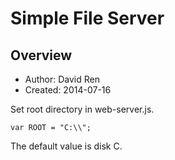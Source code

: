 Simple File Server
==================

Overview
----------------------------------------
* Author: David Ren
* Created: 2014-07-16


Set root directory in web-server.js.

    var ROOT = "C:\\";

The default value is disk C.
